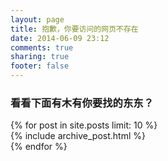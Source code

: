 ```yaml
---
layout: page
title: 抱歉，你要访问的网页不存在
date: 2014-06-09 23:12
comments: true
sharing: true
footer: false
---
```


<h3> 看看下面有木有你要找的东东？</h3>
<div id="blog-archives">
{% for post in site.posts limit: 10 %}
<article>
  {% include archive_post.html %}
</article>
{% endfor %}
</div>